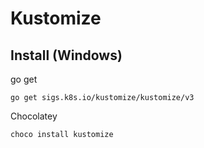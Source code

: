 # Kustomize

## Install (Windows)

go get

```
go get sigs.k8s.io/kustomize/kustomize/v3
```

Chocolatey

```
choco install kustomize
```
